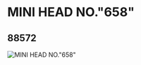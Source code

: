 # MINI HEAD NO."658"
## 88572
![MINI HEAD NO."658"](https://lc-www-live-s.legocdn.com/media/bricks/5/2/4568736.jpg)